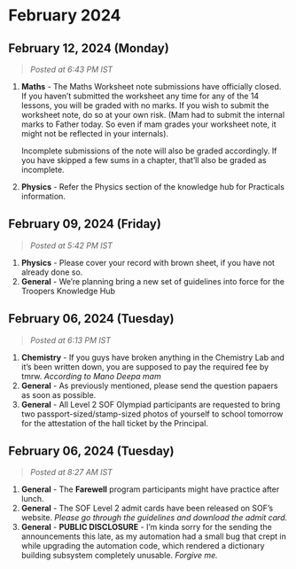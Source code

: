 # February 2024

## February 12, 2024 (Monday)

> _Posted at 6:43 PM IST_

1.  **Maths** - The Maths Worksheet note submissions have officially closed. If you haven’t submitted the worksheet any time for any of the 14 lessons, you will be graded with no marks. If you wish to submit the worksheet note, do so at your own risk. (Mam had to submit the internal marks to Father today. So even if mam grades your worksheet note, it might not be reflected in your internals).

    Incomplete submissions of the note will also be graded accordingly. If you have skipped a few sums in a chapter, that’ll also be graded as incomplete.
2. **Physics** - Refer the Physics section of the knowledge hub for Practicals information.

## February 09, 2024 (Friday)

> _Posted at 5:42 PM IST_

1. **Physics** - Please cover your record with brown sheet, if you have not already done so.
2. **General** - We’re planning bring a new set of guidelines into force for the Troopers Knowledge Hub

## February 06, 2024 (Tuesday)

> _Posted at 6:13 PM IST_

1. **Chemistry** - If you guys have broken anything in the Chemistry Lab and it’s been written down, you are supposed to pay the required fee by tmrw. _According to Mano Deepa mam_
2. **General** - As previously mentioned, please send the question papaers as soon as possible.
3. **General** - All Level 2 SOF Olympiad participants are requested to bring two passport-sized/stamp-sized photos of yourself to school tomorrow for the attestation of the hall ticket by the Principal.

## February 06, 2024 (Tuesday)

> _Posted at 8:27 AM IST_

1. **General** - The **Farewell** program participants might have practice after lunch.
2. **General** - The SOF Level 2 admit cards have been released on SOF’s website. _Please go through the guidelines and download the admit card._
3. **General** - **PUBLIC DISCLOSURE** - I’m kinda sorry for the sending the announcements this late, as my automation had a small bug that crept in while upgrading the automation code, which rendered a dictionary building subsystem completely unusable. _Forgive me._
